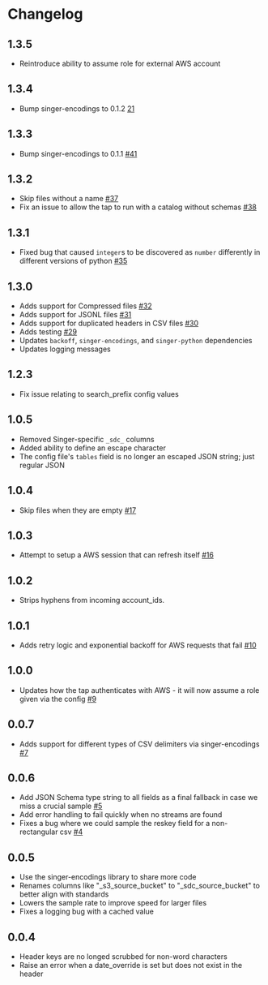 # Changelog

## 1.3.5

- Reintroduce ability to assume role for external AWS account

## 1.3.4

- Bump singer-encodings to 0.1.2 [21](https://github.com/singer-io/singer-encodings/pull/21)

## 1.3.3

- Bump singer-encodings to 0.1.1 [#41](https://github.com/singer-io/tap-s3-csv/pull/41)

## 1.3.2

- Skip files without a name [#37](https://github.com/singer-io/tap-s3-csv/pull/37)
- Fix an issue to allow the tap to run with a catalog without schemas [#38](https://github.com/singer-io/tap-s3-csv/pull/38)

## 1.3.1

- Fixed bug that caused `integer`s to be discovered as `number` differently in different versions of python [#35](https://github.com/singer-io/tap-s3-csv/pull/35)

## 1.3.0

- Adds support for Compressed files [#32](https://github.com/singer-io/tap-s3-csv/pull/32)
- Adds support for JSONL files [#31](https://github.com/singer-io/tap-s3-csv/pull/31)
- Adds support for duplicated headers in CSV files [#30](https://github.com/singer-io/tap-s3-csv/pull/30)
- Adds testing [#29](https://github.com/singer-io/tap-s3-csv/pull/29)
- Updates `backoff`, `singer-encodings`, and `singer-python` dependencies
- Updates logging messages

## 1.2.3

- Fix issue relating to search_prefix config values

## 1.0.5

- Removed Singer-specific `_sdc_` columns
- Added ability to define an escape character
- The config file's `tables` field is no longer an escaped JSON string; just regular JSON

## 1.0.4

- Skip files when they are empty [#17](https://github.com/singer-io/tap-s3-csv/pull/17)

## 1.0.3

- Attempt to setup a AWS session that can refresh itself [#16](https://github.com/singer-io/tap-s3-csv/pull/16)

## 1.0.2

- Strips hyphens from incoming account_ids.

## 1.0.1

- Adds retry logic and exponential backoff for AWS requests that fail [#10](https://github.com/singer-io/tap-s3-csv/pull/10)

## 1.0.0

- Updates how the tap authenticates with AWS - it will now assume a role given via the config [#9](https://github.com/singer-io/tap-s3-csv/pull/9)

## 0.0.7

- Adds support for different types of CSV delimiters via singer-encodings [#7](https://github.com/singer-io/tap-s3-csv/pull/7)

## 0.0.6

- Add JSON Schema type string to all fields as a final fallback in case we miss a crucial sample [#5](https://github.com/singer-io/tap-s3-csv/pull/5)
- Add error handling to fail quickly when no streams are found
- Fixes a bug where we could sample the reskey field for a non-rectangular csv [#4](https://github.com/singer-io/tap-s3-csv/pull/4)

## 0.0.5

- Use the singer-encodings library to share more code
- Renames columns like "\_s3_source_bucket" to "\_sdc_source_bucket" to better align with standards
- Lowers the sample rate to improve speed for larger files
- Fixes a logging bug with a cached value

## 0.0.4

- Header keys are no longed scrubbed for non-word characters
- Raise an error when a date_override is set but does not exist in the header
